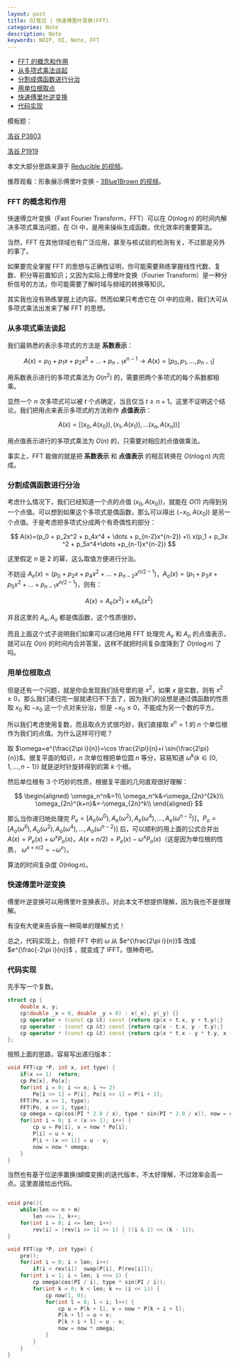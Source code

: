 ```yaml
---
layout: post
title: OI笔记 | 快速傅里叶变换(FFT)
categories: Note
description: Note
keywords: NOIP, OI, Note, FFT
---
```



- [FFT 的概念和作用](#fft-的概念和作用)
- [从多项式乘法谈起](#从多项式乘法谈起)
- [分割成偶函数进行分治](#分割成偶函数进行分治)
- [用单位根取点](#用单位根取点)
- [快速傅里叶逆变换](#快速傅里叶逆变换)
- [代码实现](#代码实现)


模板题：

[洛谷 P3803](https://www.luogu.com.cn/problem/P3803)

[洛谷 P1919](https://www.luogu.com.cn/problem/P1919)

本文大部分思路来源于 [Reducible 的视频](https://www.youtube.com/watch?v=h7apO7q16V0)。

推荐观看：形象展示傅里叶变换 - [3Blue1Brown 的视频](https://www.bilibili.com/video/BV1pW411J7s8/)。


### FFT 的概念和作用

快速傅立叶变换（Fast Fourier Transform，FFT）可以在 $O(n\log n)$ 的时间内解决多项式乘法问题，在 OI 中，是用来操纵生成函数，优化效率的重要算法。

当然，FFT 在其他领域也有广泛应用，甚至与核试验的检测有关，不过那是另外的事了。

如果要完全掌握 FFT 的思想与正确性证明，你可能需要熟练掌握线性代数、复数、积分等前置知识；又因为实际上傅里叶变换（Fourier Transform）是一种分析信号的方法，你可能需要了解时域与频域的转换等知识。

其实我也没有熟练掌握上述内容。然而如果只考虑它在 OI 中的应用，我们大可从多项式乘法出发来了解 FFT 的思想。

### 从多项式乘法谈起

我们最熟悉的表示多项式的方法是 **系数表示**：

$$
A(x)=p_0 + p_1 x +p_2 x^2+ \dots + p_{n-1} x^{n-1} \to A(x)= \left[ p_0,p_1,\dots,p_{n-1} \right]
$$

用系数表示进行的多项式乘法为 $O(n^2)$ 的，需要把两个多项式的每个系数都相乘。

显然一个 $n$ 次多项式可以被 $t$ 个点确定，当且仅当 $t\ge n + 1$。这里不证明这个结论。我们把用点来表示多项式的方法称作 **点值表示**：

$$
A(x)=[(x_0,A(x_0)),(x_1,A(x_1)),\dots(x_n,A(x_n))]
$$

用点值表示进行的多项式乘法为 $O(n)$ 的，只需要对相应的点值做乘法。

事实上，FFT 能做的就是把 **系数表示** 和 **点值表示** 的相互转换在 $O(n\log n)$ 内完成。


### 分割成偶函数进行分治

考虑什么情况下，我们已经知道一个点的点值 $(x_0,A(x_0))$，就能在 $O(1)$ 内得到另一个点值。可以想到如果这个多项式是偶函数，那么可以得出 $(-x_0,A(x_0))$ 是另一个点值。于是考虑把多项式分成两个有奇偶性的部分：

$$
A(x)=(p_0 + p_2x^2 + p_4x^4 + \dots + p_{n-2}x^{n-2}) +\\ x(p_1 + p_3x ^2 + p_5x^4+\dots +p_{n-1}x^{n-2})
$$

这里假定 $n$ 是 $2$ 的幂，这么取值方便进行分治。

不妨设 $A_e(x)=(p_0+p_2x+p_4x^2+\dots + p_{n-2}x^{n/2-1})$，$A_o(x)=(p_1  + p_3x+p_5x^2+\dots + p_{n-1}x^{n/2-1})$，则有：

$$
A(x)=A_e(x^2)+xA_o(x^2)
$$

并且这里的 $A_e, A_o$ 都是偶函数，这个性质很妙。

而且上面这个式子说明我们如果可以递归地用 FFT 处理完 $A_e$ 和 $A_o$ 的点值表示，就可以在 $O(n)$ 的时间内合并答案，这样不就把时间复杂度降到了 $O(n\log n)$ 了吗。

### 用单位根取点 

但是还有一个问题，就是你会发现我们括号里的是 $x^2$，如果 $x$ 是实数，则有 $x^2\ge 0$，那么我们递归完一层就递归不下去了，因为我们的设想是通过偶函数的性质取 $x_0$ 和 $-x_0$ 这一个点对来分治，但是 $-x_0\le 0$，不能成为另一个数的平方。

所以我们考虑使用复数，而且取点方式很巧妙，我们直接取 $x^n=1$ 的 $n$ 个单位根作为我们的点值。为什么这样可行呢？

取 $\omega=e^{\frac{2\pi i}{n}}=\cos \frac{2\pi}{n}+i \sin{\frac{2\pi}{n}}$。据复平面的知识，$n$ 次单位根把单位圆 $n$ 等分，容易知道 $\omega ^k(k\in \{0,1,\dots, n-1\})$ 就是逆时针旋转得到的第 $k$ 个根。

然后单位根有 $3$ 个巧妙的性质，根据复平面的几何直观很好理解：

$$
\begin{aligned}
\omega_n^n&=1\\
\omega_n^k&=\omega_{2n}^{2k}\\
\omega_{2n}^{k+n}&=-\omega_{2n}^k\\
\end{aligned}
$$

那么当你递归地处理完 $P_e = [A_e(\omega^0),A_e(\omega^2),A_e(\omega^4),\dots,A_e(\omega^{n-2})]$，$P_o = [A_o(\omega^0),A_o(\omega^2),A_o(\omega^4),\dots,A_o(\omega^{n-2})]$ 后，可以顺利的用上面的公式合并出 $A(x)=P_e(x)+\omega^x P_o(x)$，$A(x + n/2)=P_e(x)-\omega^x P_o(x)$（这是因为单位根的性质， $\omega^{x+n/2}=-\omega^{x}$）。

算法的时间复杂度 $O(n\log n)$。

### 快速傅里叶逆变换

傅里叶逆变换可以用傅里叶变换表示。对此本文不想提供理解，因为我也不是很理解。

有没有大佬来告诉我一种简单的理解方式！

总之，代码实现上，你把 FFT 中的 $\omega$ 从 $e^{\frac{2\pi i}{n}}$ 改成 $e^{\frac{-2\pi i}{n}}$ ，就变成了 IFFT。很神奇吧。

### 代码实现

先手写一个复数。

```cpp
struct cp {
	double x, y;
	cp(double _x = 0, double _y = 0) : x(_x), y(_y) {}
	cp operator + (const cp &t) const {return cp(x + t.x, y + t.y);}
	cp operator - (const cp &t) const {return cp(x - t.x, y - t.y);}
	cp operator * (const cp &t) const {return cp(x * t.x - y * t.y, x * t.y + y * t.x);}
};
```

按照上面的思路，容易写出递归版本：

```cpp
void FFT(cp *P, int x, int type) {
    if(x == 1)  return;
    cp Pe[x], Po[x];
    for(int i = 0; i <= x; i += 2)
        Pe[i >> 1] = P[i], Po[i >> 1] = P[i + 1];
    FFT(Pe, x >> 1, type);
    FFT(Po, x >> 1, type);
    cp omega = cp(cos(PI * 2.0 / x), type * sin(PI * 2.0 / x)), now = cp(1, 0);
	for(int i = 0; i < (x >> 1); i++) {
        cp u = Pe[i], v = now * Po[i];
        P[i] = u + v;
        P[i + (x >> 1)] = u - v;
        now = now * omega;
    }
}
```

当然也有基于位逆序置换(蝴蝶变换)的迭代版本，不太好理解，不过效率会高一点。这里直接给出代码。

```cpp

void pre(){
    while(len <= n + m)
        len <<= 1, k++;
    for(int i = 0; i <= len; i++)
        rev[i] = (rev[i >> 1] >> 1) | ((i & 1) << (k - 1));
}

void FFT(cp *P, int type) {
    pre();
    for(int i = 0; i < len; i++)
        if(i < rev[i])  swap(P[i], P[rev[i]]);
    for(int i = 1; i < len; i <<= 1) {
        cp omega(cos(PI / i), type * sin(PI / i));
        for(int k = 0; k < len; k += (i << 1)) {
            cp now(1, 0);
            for(int l = 0; l < i; l++) {
                cp u = P[k + l], v = now * P[k + i + l];
                P[k + l] = u + v;
                P[k + i + l] = u - v;
                now = now * omega;
            }
        }
    }
}
```

